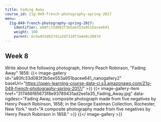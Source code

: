 ```yaml
---
title: Fading Away
course_id: 21g-049-french-photography-spring-2017
menu:
  21g-049-french-photography-spring-2017:
    identifier: a80fc33d083f3b5ee553a951bacee641
    weight: 100
    parent: 6c9a455d83741a2df31df3a4e0c2087d
---
```

Week 8
------

Write about the following photograph, Henry Peach Robinson, "Fading Away" 1858:
{{< image-gallery id="a80fc33d083f3b5ee553a951bacee641_nanogallery2" baseUrl="https://open-learning-course-data-ci.s3.amazonaws.com/21g-049-french-photography-spring-2017/" >}}
{{< image-gallery-item href="317466f85673f8e93789431ad2ee1a35_Fading_Away.jpg" data-ngdesc="Fading Away, composite photograph made from five negatives by Henry Peach Robinson, 1858; in the George Eastman Collection, Rochester, New York." text="A composite photography made from five negatives by Henry Peach Robinson in 1858." >}}
{{</ image-gallery >}}